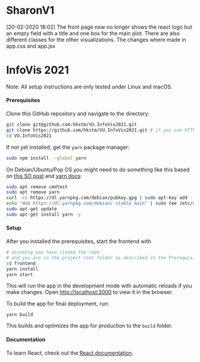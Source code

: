 # SharonV1
[20-02-2020  18:02]  The front  page now no longer shows the react logo but an  empty field with a title and one box for the main plot. There are also different classes for the other visualizations. The  changes  where made in app.css and app.jsx

# InfoVis 2021

Note: All setup instructions are only tested under Linux and macOS.

#### Prerequisites

Clone this GitHub repository and navigate to the directory:
```bash
git clone git@github.com:hkstm/VU.InfoVis2021.git
git clone https://github.com/hkstm/VU.InfoVis2021.git # if you use HTTPS instead of SSH
cd VU.InfoVis2021
```

If not yet installed, get the `yarn` package manager:
```bash
sudo npm install --global yarn
```

On Debian/Ubuntu/Pop OS you might need to do something like this based on [this SO post](https://stackoverflow.com/questions/46013544/yarn-install-command-error-no-such-file-or-directory-install) and [yarn docs](https://classic.yarnpkg.com/en/docs/install#debian-stable):
```bash
sudo apt remove cmdtest
sudo apt remove yarn
curl -sS https://dl.yarnpkg.com/debian/pubkey.gpg | sudo apt-key add -
echo "deb https://dl.yarnpkg.com/debian/ stable main" | sudo tee /etc/apt/sources.list.d/yarn.list
sudo apt-get update
sudo apt-get install yarn -y
```

#### Setup

After you installed the prerequisites, start the frontend with 
```bash
# assuming you have cloned the repo
# and you are in the project root folder as described in the Prerequisites
cd frontend
yarn install
yarn start
```
This will run the app in the development mode with automatic reloads if you make changes.
Open [http://localhost:3000](http://localhost:3000) to view it in the browser.

To build the app for final deployment, run:
```
yarn build
```

This builds and optimizes the app for production to the `build` folder.

#### Documentation

To learn React, check out the [React documentation](https://reactjs.org/).
